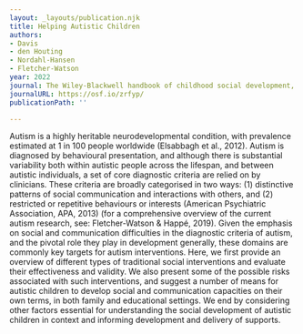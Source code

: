```yaml
---
layout: _layouts/publication.njk
title: Helping Autistic Children
authors:
- Davis
- den Houting
- Nordahl-Hansen
- Fletcher-Watson
year: 2022
journal: The Wiley-Blackwell handbook of childhood social development, Third Edition
journalURL: https://osf.io/zrfyp/
publicationPath: ''

---
```

Autism is a highly heritable neurodevelopmental condition, with prevalence estimated at 1 in 100 people worldwide (Elsabbagh et al., 2012). Autism is diagnosed by behavioural presentation, and although there is substantial variability both within autistic people across the lifespan, and between autistic individuals, a set of core diagnostic criteria are relied on by clinicians. These criteria are broadly categorised in two ways: (1) distinctive patterns of social communication and interactions with others, and (2) restricted or repetitive behaviours or interests (American Psychiatric Association, APA, 2013) (for a comprehensive overview of the current autism research, see: Fletcher-Watson & Happé, 2019). Given the emphasis on social and communication difficulties in the diagnostic criteria of autism, and the pivotal role they play in development generally, these domains are commonly key targets for autism interventions. Here, we first provide an overview of different types of traditional social interventions and evaluate their effectiveness and validity. We also present some of the possible risks associated with such interventions, and suggest a number of means for autistic children to develop social and communication capacities on their own terms, in both family and educational settings. We end by considering other factors essential for understanding the social development of autistic children in context and informing development and delivery of supports.